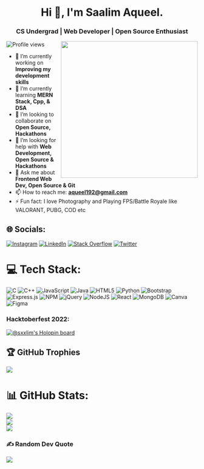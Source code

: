 <h1 align="center">Hi 👋, I'm Saalim Aqueel.</h1>
<h3 align="center">CS Undergrad | Web Developer | Open Source Enthusiast</h3>

<div align="right">
<img src="https://undo.io/media/uploads/files/Frustrated_programmer_qeR3D5O.gif" align="right" style="width: 360px" />
</div> 

![Profile views](https://gpvc.arturio.dev/Sxxaq) 
 

- 🔭 I’m currently working on **Improving my development skills** 
- 🌱 I’m currently learning **MERN Stack, Cpp, & DSA** 
- 👯 I’m looking to collaborate on **Open Source, Hackathons** 
- 🤔 I’m looking for help with **Web Development, Open Source & Hackathons** 
- 💬 Ask me about **Frontend Web Dev, Open Source & Git** 
- 📫 How to reach me: **aqueel192@gmail.com** 
- ⚡ Fun fact: I love Photography and Playing FPS/Battle Royale like VALORANT, PUBG, COD etc 

## 🌐 Socials:
[![Instagram](https://img.shields.io/badge/Instagram-%23E4405F.svg?logo=Instagram&logoColor=white)](https://instagram.com/ig_saalim) [![LinkedIn](https://img.shields.io/badge/LinkedIn-%230077B5.svg?logo=linkedin&logoColor=white)](https://linkedin.com/in/saalim-aqueel) [![Stack Overflow](https://img.shields.io/badge/-Stackoverflow-FE7A16?logo=stack-overflow&logoColor=white)](https://stackoverflow.com/users/20808197/saalim) [![Twitter](https://img.shields.io/badge/Twitter-%231DA1F2.svg?logo=Twitter&logoColor=white)](https://twitter.com/__saalim) 

# 💻 Tech Stack:
![C](https://img.shields.io/badge/c-%2300599C.svg?style=for-the-badge&logo=c&logoColor=white) ![C++](https://img.shields.io/badge/c++-%2300599C.svg?style=for-the-badge&logo=c%2B%2B&logoColor=white) ![JavaScript](https://img.shields.io/badge/javascript-%23323330.svg?style=for-the-badge&logo=javascript&logoColor=%23F7DF1E) ![Java](https://img.shields.io/badge/java-%23ED8B00.svg?style=for-the-badge&logo=java&logoColor=white) ![HTML5](https://img.shields.io/badge/html5-%23E34F26.svg?style=for-the-badge&logo=html5&logoColor=white) ![Python](https://img.shields.io/badge/python-3670A0?style=for-the-badge&logo=python&logoColor=ffdd54) ![Bootstrap](https://img.shields.io/badge/bootstrap-%23563D7C.svg?style=for-the-badge&logo=bootstrap&logoColor=white) ![Express.js](https://img.shields.io/badge/express.js-%23404d59.svg?style=for-the-badge&logo=express&logoColor=%2361DAFB) ![NPM](https://img.shields.io/badge/NPM-%23000000.svg?style=for-the-badge&logo=npm&logoColor=white) ![jQuery](https://img.shields.io/badge/jquery-%230769AD.svg?style=for-the-badge&logo=jquery&logoColor=white) ![NodeJS](https://img.shields.io/badge/node.js-6DA55F?style=for-the-badge&logo=node.js&logoColor=white) ![React](https://img.shields.io/badge/react-%2320232a.svg?style=for-the-badge&logo=react&logoColor=%2361DAFB) ![MongoDB](https://img.shields.io/badge/MongoDB-%234ea94b.svg?style=for-the-badge&logo=mongodb&logoColor=white) ![Canva](https://img.shields.io/badge/Canva-%2300C4CC.svg?style=for-the-badge&logo=Canva&logoColor=white) ![Figma](https://img.shields.io/badge/figma-%23F24E1E.svg?style=for-the-badge&logo=figma&logoColor=white)

<h3 align="left">Hacktoberfest 2022:</h3>

[![@sxxlim's Holopin board](https://holopin.me/sxxlim)](https://holopin.io/@sxxlim)


## 🏆 GitHub Trophies
![](https://github-profile-trophy.vercel.app/?username=SxxAq&theme=onedark&no-frame=false&no-bg=false&margin-w=4)

# 📊 GitHub Stats:
![](https://github-readme-stats.vercel.app/api?username=SxxAq&theme=dark&hide_border=false&include_all_commits=false&count_private=false)<br/>
![](https://github-readme-streak-stats.herokuapp.com/?user=SxxAq&theme=dark&hide_border=false)<br/>
![](https://github-readme-stats.vercel.app/api/top-langs/?username=SxxAq&theme=dark&hide_border=false&include_all_commits=false&count_private=false&layout=compact)

### ✍️ Random Dev Quote 
![](https://quotes-github-readme.vercel.app/api?type=horizontal&theme=dark)
